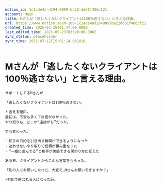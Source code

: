 ```yaml
---
notion_id: 1c1ade4a-d294-8099-ba22-dd61f486cf21
account: Main
title: Mさんが「逃したくないクライアントは100％逃さない」と言える理由。
url: https://www.notion.so/M-100-1c1ade4ad2948099ba22dd61f486cf21
created_time: 2025-03-25T01:47:00.000Z
last_edited_time: 2025-05-23T03:20:00.000Z
sync_status: placeholder
sync_time: 2025-07-12T15:01:14.961810
---
```

# Mさんが「逃したくないクライアントは100％逃さない」と言える理由。

```plain text
サポートしてるMさんが

「逃したくないクライアントは100％逃さない」

と言える理由。
最初は、不安も多くて自信がなかった。
やり取りも、どこか“遠慮がち”だった。

でも変わった。

・相手の目的を引き出す質問ができるようになった
・迷わせないやり取りで信頼が積み重なった
・“一緒に進んでる”と相手が実感できる関わり方に変えた

ある日、クライアントからこんな言葉をもらった。

「別の人にお願いしたけど、大変で…Mさんお願いできますか？」

→対応で選ばれる人になった証。
```